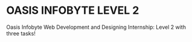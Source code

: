 # OASIS INFOBYTE LEVEL 2
Oasis Infobyte Web Development and Designing Internship: Level 2 with three tasks!
